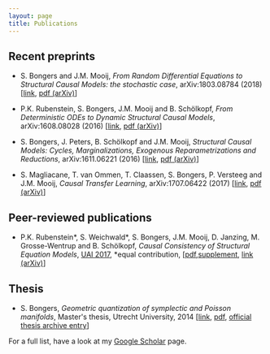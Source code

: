 ```yaml
---
layout: page
title: Publications 
---
```


## Recent preprints

- S. Bongers and J.M. Mooij, _From Random Differential Equations to Structural Causal Models:
the stochastic case_, arXiv:1803.08784 (2018) [[link](https://arxiv.org/abs/1803.08784), [pdf
(arXiv)](https://arxiv.org/pdf/1803.08784)]

- P.K. Rubenstein, S. Bongers, J.M. Mooij and B. Schölkopf, _From Deterministic ODEs to
Dynamic Structural Causal Models_, arXiv:1608.08028 (2016) [[link](https://arxiv.org/abs/1608.08028), [pdf (arXiv)](https://arxiv.org/pdf/1608.08028)] 

- S. Bongers, J. Peters, B. Schölkopf and J.M. Mooij, _Structural Causal Models: Cycles,
Marginalizations, Exogenous Reparametrizations and Reductions_, arXiv:1611.06221 (2016) [[link](https://arxiv.org/abs/1611.06221), [pdf (arXiv)](https://arxiv.org/pdf/1611.06221)]

- S. Magliacane, T. van Ommen, T. Claassen, S. Bongers, P. Versteeg and J.M. Mooij, _Causal
Transfer Learning_, arXiv:1707.06422 (2017) [[link](https://arxiv.org/abs/1707.06422), [pdf
(arXiv)](https://arxiv.org/pdf/1707.06422)]

## Peer-reviewed publications 

- P.K. Rubenstein*, S. Weichwald*, S. Bongers, J.M. Mooij, D. Janzing, M. Grosse-Wentrup and
B. Schölkopf, _Causal Consistency of Structural Equation Models_, [UAI 2017](http://auai.org/uai2017/index.php), *equal contribution, [[pdf](http://auai.org/uai2017/proceedings/papers/11.pdf),[supplement](http://auai.org/uai2016/proceedings/supp/247_supp.pdf), [link (arXiv)](https://arxiv.org/abs/1603.00929)]

## Thesis

- S. Bongers, _Geometric quantization of symplectic and Poisson manifolds_, Master's thesis, Utrecht
  University, 2014 [[link](https://ncatlab.org/schreiber/show/master+thesis+Bongers), [pdf](/assets/ThesisBongers.pdf), [official thesis archive entry](https://dspace.library.uu.nl/handle/1874/290019)]

For a full list, have a look at my [Google Scholar](https://scholar.google.nl/citations?user=UGhA4YgAAAAJ&hl=nl) page.
